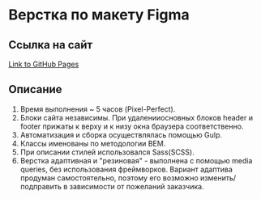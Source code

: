 # Верстка по макету Figma

## Ссылка на сайт 

[Link to GitHub Pages](https://mjulia111.github.io/Auto-landing-page/)

## Описание

1. Время выполнения ~ 5 часов (Pixel-Perfect).
2. Блоки сайта независимы. При удаленииосновных блоков header и footer прижаты к верху и к низу окна браузера соответственно.
3. Автоматизация и сборка осуществлялась помощью Gulp.
4. Классы именованы по методологии BEM.
5. При описании стилей использовался Sass(SCSS).
6. Верстка адаптивная и "резиновая" - выполнена с помощью media queries, без использования фреймворков. Вариант адаптива продуман самостоятельно, поэтому его возможно изменить/ подправить в зависимости от пожеланий заказчика.

